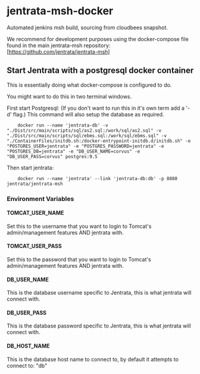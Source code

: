 # jentrata-msh-docker
Automated jenkins msh build, sourcing from cloudbees snapshot.

We recommend for development purposes using the docker-compose file found in the main jentrata-msh repository: [https://github.com/jentrata/jentrata-msh]

## Start Jentrata with a postgresql docker container

This is essentially doing what docker-compose is configured to do.

You might want to do this in two terminal windows.

First start Postgresql: (If you don't want to run this in it's own term add a '-d' flag.) This command will also setup the
database as required.

        docker run --name 'jentrata-db' -v "./Dist/src/main/scripts/sql/as2.sql:/work/sql/as2.sql" -v "./Dist/src/main/scripts/sql/ebms.sql:/work/sql/ebms.sql" -v "./ContainerFiles/initdb.sh:/docker-entrypoint-initdb.d/initdb.sh" -e "POSTGRES_USER=jentrata" -e "POSTGRES_PASSWORD=jentrata" -e "POSTGRES_DB=jentrata" -e "DB_USER_NAME=corvus" -e "DB_USER_PASS=corvus" postgres:9.5

Then start jentrata:

        docker run --name 'jentrata' --link 'jentrata-db:db' -p 8080 jentrata/jentrata-msh

### Environment Variables

#### TOMCAT_USER_NAME

Set this to the username that you want to login to Tomcat's admin/management features AND jentrata with.

#### TOMCAT_USER_PASS

Set this to the password that you want to login to Tomcat's admin/management features AND jentrata with.

#### DB_USER_NAME

This is the database username specific to Jentrata, this is what jentrata will connect with.

#### DB_USER_PASS

This is the database password specific to Jentrata, this is what jentrata will connect with.

#### DB_HOST_NAME

This is the database host name to connect to, by default it attempts to connect to: "db"
